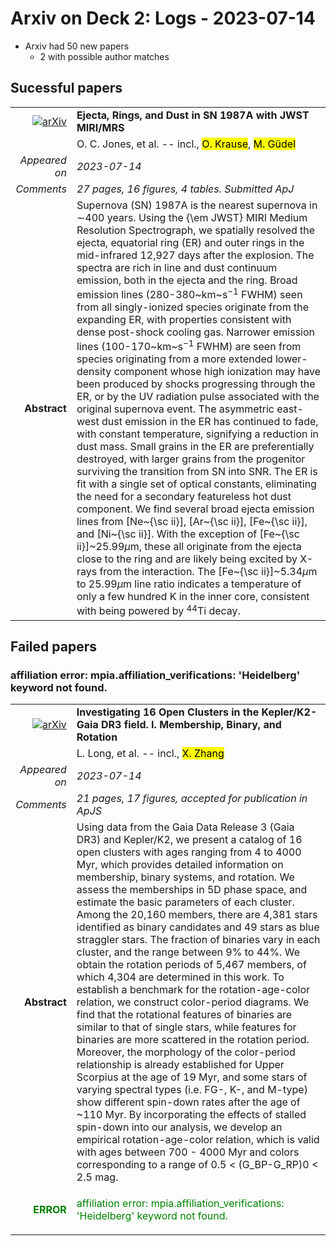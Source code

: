 # Arxiv on Deck 2: Logs - 2023-07-14

* Arxiv had 50 new papers
    * 2 with possible author matches

## Sucessful papers


|||
|---:|:---|
| [![arXiv](https://img.shields.io/badge/arXiv-arXiv:2307.06692-b31b1b.svg)](https://arxiv.org/abs/arXiv:2307.06692) | **Ejecta, Rings, and Dust in SN 1987A with JWST MIRI/MRS**  |
|| O. C. Jones, et al. -- incl., <mark>O. Krause</mark>, <mark>M. Güdel</mark> |
|*Appeared on*| *2023-07-14*|
|*Comments*| *27 pages, 16 figures, 4 tables. Submitted ApJ*|
|**Abstract**| Supernova (SN) 1987A is the nearest supernova in $\sim$400 years. Using the {\em JWST} MIRI Medium Resolution Spectrograph, we spatially resolved the ejecta, equatorial ring (ER) and outer rings in the mid-infrared 12,927 days after the explosion. The spectra are rich in line and dust continuum emission, both in the ejecta and the ring. Broad emission lines (280-380~km~s$^{-1}$ FWHM) seen from all singly-ionized species originate from the expanding ER, with properties consistent with dense post-shock cooling gas. Narrower emission lines (100-170~km~s$^{-1}$ FWHM) are seen from species originating from a more extended lower-density component whose high ionization may have been produced by shocks progressing through the ER, or by the UV radiation pulse associated with the original supernova event. The asymmetric east-west dust emission in the ER has continued to fade, with constant temperature, signifying a reduction in dust mass. Small grains in the ER are preferentially destroyed, with larger grains from the progenitor surviving the transition from SN into SNR. The ER is fit with a single set of optical constants, eliminating the need for a secondary featureless hot dust component. We find several broad ejecta emission lines from [Ne~{\sc ii}], [Ar~{\sc ii}], [Fe~{\sc ii}], and [Ni~{\sc ii}]. With the exception of [Fe~{\sc ii}]~25.99$\mu$m, these all originate from the ejecta close to the ring and are likely being excited by X-rays from the interaction. The [Fe~{\sc ii}]~5.34$\mu$m to 25.99$\mu$m line ratio indicates a temperature of only a few hundred K in the inner core, consistent with being powered by ${}^{44}$Ti decay. |

## Failed papers

### affiliation error: mpia.affiliation_verifications: 'Heidelberg' keyword not found. 


|||
|---:|:---|
| [![arXiv](https://img.shields.io/badge/arXiv-arXiv:2307.06596-b31b1b.svg)](https://arxiv.org/abs/arXiv:2307.06596) | **Investigating 16 Open Clusters in the Kepler/K2-Gaia DR3 field. I.  Membership, Binary, and Rotation**  |
|| L. Long, et al. -- incl., <mark>X. Zhang</mark> |
|*Appeared on*| *2023-07-14*|
|*Comments*| *21 pages, 17 figures, accepted for publication in ApJS*|
|**Abstract**| Using data from the Gaia Data Release 3 (Gaia DR3) and Kepler/K2, we present a catalog of 16 open clusters with ages ranging from 4 to 4000 Myr, which provides detailed information on membership, binary systems, and rotation. We assess the memberships in 5D phase space, and estimate the basic parameters of each cluster. Among the 20,160 members, there are 4,381 stars identified as binary candidates and 49 stars as blue straggler stars. The fraction of binaries vary in each cluster, and the range between 9% to 44%. We obtain the rotation periods of 5,467 members, of which 4,304 are determined in this work. To establish a benchmark for the rotation-age-color relation, we construct color-period diagrams. We find that the rotational features of binaries are similar to that of single stars, while features for binaries are more scattered in the rotation period. Moreover, the morphology of the color-period relationship is already established for Upper Scorpius at the age of 19 Myr, and some stars of varying spectral types (i.e. FG-, K-, and M-type) show different spin-down rates after the age of ~110 Myr. By incorporating the effects of stalled spin-down into our analysis, we develop an empirical rotation-age-color relation, which is valid with ages between 700 - 4000 Myr and colors corresponding to a range of 0.5 < (G_BP-G_RP)0 < 2.5 mag. |
|<p style="color:green"> **ERROR** </p>| <p style="color:green">affiliation error: mpia.affiliation_verifications: 'Heidelberg' keyword not found.</p> |

